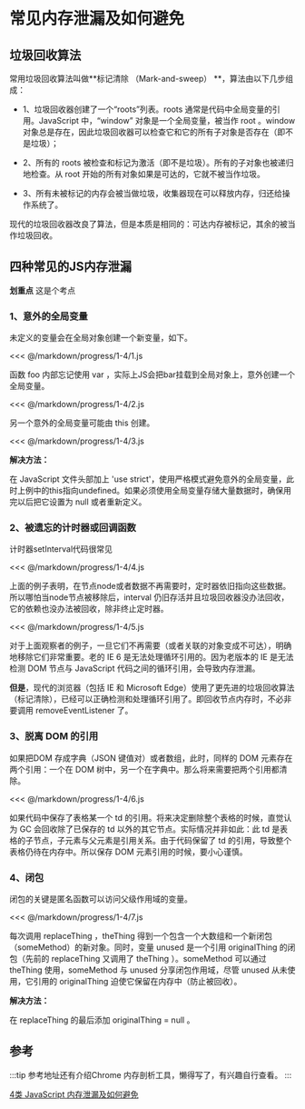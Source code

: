 # 常见内存泄漏及如何避免

## 垃圾回收算法

常用垃圾回收算法叫做**标记清除 （Mark-and-sweep） **，算法由以下几步组成：

- 1、垃圾回收器创建了一个“roots”列表。roots 通常是代码中全局变量的引用。JavaScript 中，“window” 对象是一个全局变量，被当作 root 。window 对象总是存在，因此垃圾回收器可以检查它和它的所有子对象是否存在（即不是垃圾）；

- 2、所有的 roots 被检查和标记为激活（即不是垃圾）。所有的子对象也被递归地检查。从 root 开始的所有对象如果是可达的，它就不被当作垃圾。

- 3、所有未被标记的内存会被当做垃圾，收集器现在可以释放内存，归还给操作系统了。

现代的垃圾回收器改良了算法，但是本质是相同的：可达内存被标记，其余的被当作垃圾回收。

## 四种常见的JS内存泄漏

**划重点** 这是个考点

### 1、意外的全局变量

未定义的变量会在全局对象创建一个新变量，如下。

<<< @/markdown/progress/1-4/1.js

函数 foo 内部忘记使用 var ，实际上JS会把bar挂载到全局对象上，意外创建一个全局变量。

<<< @/markdown/progress/1-4/2.js

另一个意外的全局变量可能由 this 创建。

<<< @/markdown/progress/1-4/3.js

**解决方法：**

在 JavaScript 文件头部加上 'use strict'，使用严格模式避免意外的全局变量，此时上例中的this指向undefined。如果必须使用全局变量存储大量数据时，确保用完以后把它设置为 null 或者重新定义。

### 2、被遗忘的计时器或回调函数

计时器setInterval代码很常见

<<< @/markdown/progress/1-4/4.js

上面的例子表明，在节点node或者数据不再需要时，定时器依旧指向这些数据。所以哪怕当node节点被移除后，interval 仍旧存活并且垃圾回收器没办法回收，它的依赖也没办法被回收，除非终止定时器。

<<< @/markdown/progress/1-4/5.js

对于上面观察者的例子，一旦它们不再需要（或者关联的对象变成不可达），明确地移除它们非常重要。老的 IE 6 是无法处理循环引用的。因为老版本的 IE 是无法检测 DOM 节点与 JavaScript 代码之间的循环引用，会导致内存泄漏。

**但是**，现代的浏览器（包括 IE 和 Microsoft Edge）使用了更先进的垃圾回收算法（标记清除），已经可以正确检测和处理循环引用了。即回收节点内存时，不必非要调用 removeEventListener 了。

### 3、脱离 DOM 的引用

如果把DOM 存成字典（JSON 键值对）或者数组，此时，同样的 DOM 元素存在两个引用：一个在 DOM 树中，另一个在字典中。那么将来需要把两个引用都清除。

<<< @/markdown/progress/1-4/6.js

如果代码中保存了表格某一个 td 的引用。将来决定删除整个表格的时候，直觉认为 GC 会回收除了已保存的 td 以外的其它节点。实际情况并非如此：此 td 是表格的子节点，子元素与父元素是引用关系。由于代码保留了 td 的引用，导致整个表格仍待在内存中。所以保存 DOM 元素引用的时候，要小心谨慎。

### 4、闭包

闭包的关键是匿名函数可以访问父级作用域的变量。

<<< @/markdown/progress/1-4/7.js

每次调用 replaceThing ，theThing 得到一个包含一个大数组和一个新闭包（someMethod）的新对象。同时，变量 unused 是一个引用 originalThing 的闭包（先前的 replaceThing 又调用了 theThing ）。someMethod 可以通过 theThing 使用，someMethod 与 unused 分享闭包作用域，尽管 unused 从未使用，它引用的 originalThing 迫使它保留在内存中（防止被回收）。

**解决方法：**

在 replaceThing 的最后添加 originalThing = null 。

## 参考

:::tip
参考地址还有介绍Chrome 内存剖析工具，懒得写了，有兴趣自行查看。
:::

[4类 JavaScript 内存泄漏及如何避免](https://jinlong.github.io/2016/05/01/4-Types-of-Memory-Leaks-in-JavaScript-and-How-to-Get-Rid-Of-Them/)